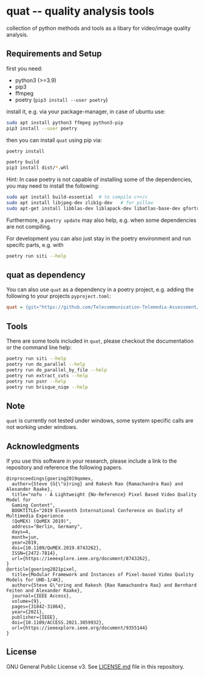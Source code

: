 # quat -- quality analysis tools

collection of python methods and tools as a libary for video/image quality analysis.


## Requirements and Setup

first you need:

* python3 (>=3.9)
* pip3
* ffmpeg
* poetry (`pip3 install --user poetry`)

install it, e.g. via your package-manager, in case of ubuntu use:

```bash
sudo apt install python3 ffmpeg python3-pip
pip3 install --user poetry
```

then you can install `quat` using pip via:

```bash
poetry install

poetry build
pip3 install dist/*.whl
```

Hint: In case poetry is not capable of installing some of the dependencies, you may need to install the following:
```bash
sudo apt install build-essential  # to compile c++/c 
sudo apt install libjpeg-dev zlib1g-dev   # for pillow 
sudo apt-get install libblas-dev liblapack-dev libatlas-base-dev gfortran  # for scipy/numpy
```

Furthermore, a `poetry update` may also help, e.g. when some dependencies are not compiling.

For development you can also just stay in the poetry environment and run specifc parts, e.g. with
```bash
poetry run siti --help
```

## quat as dependency
You can also use `quat` as a dependency in a poetry project, e.g. adding the following to your projects `pyproject.toml`:

```ini
quat = {git="https://github.com/Telecommunication-Telemedia-Assessment/quat.git", branch="master"}
```

## Tools
There are some tools included in `quat`, please checkout the documentation or the command line help:
```bash
poetry run siti --help
poetry run do_parallel --help
poetry run do_parallel_by_file --help
poetry run extract_cuts --help
poetry run psnr --help
poetry run brisque_niqe --help
```


## Note
`quat` is currently not tested under windows, some system specific calls are not working under windows.


## Acknowledgments

If you use this software in your research, please include a link to the repository and reference the following papers.

```
@inproceedings{goering2019qomex,
  author={Steve {G{\"o}ring} and Rakesh Rao {Ramachandra Rao} and Alexander Raake},
  title="nofu - A Lightweight {No-Reference} Pixel Based Video Quality Model for
  Gaming Content",
  BOOKTITLE="2019 Eleventh International Conference on Quality of Multimedia Experience
  (QoMEX) (QoMEX 2019)",
  address="Berlin, Germany",
  days=4,
  month=jun,
  year=2019,
  doi={10.1109/QoMEX.2019.8743262},
  ISSN={2472-7814},
  url={https://ieeexplore.ieee.org/document/8743262},
}
@article{goering2021pixel,
  title={Modular Framework and Instances of Pixel-based Video Quality Models for UHD-1/4K},
  author={Steve G\"oring and Rakesh {Rao Ramachandra Rao} and Bernhard Feiten and Alexander Raake},
  journal={IEEE Access},
  volume={9},
  pages={31842-31864},
  year={2021},
  publisher={IEEE},
  doi={10.1109/ACCESS.2021.3059932},
  url={https://ieeexplore.ieee.org/document/9355144}
}
```

## License
GNU General Public License v3. See [LICENSE.md](./LICENSE.md) file in this repository.
